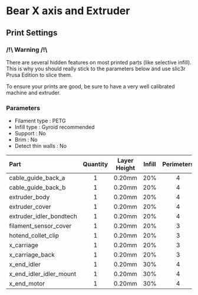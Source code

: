 # Bear X axis and Extruder

## Print Settings

### /!\ Warning /!\

There are several hidden features on most printed parts (like selective infill). This is why you should really stick to the parameters below and use slic3r Prusa Edition to slice them.

To ensure your prints are good, be sure to have a very well calibrated machine and extruder.


### Parameters

* Filament type : PETG
* Infill type : Gyroid recommended
* Support : No
* Brim : No
* Detect thin walls : No

| Part | Quantity | Layer Height | Infill | Perimeters | Top/Bottom Layers |
|:----|:----:|:----:|:----:|:----:|:----:|
| cable_guide_back_a      | 1 | 0.20mm | 20% | 4 | 5 |
| cable_guide_back_b      | 1 | 0.20mm | 20% | 4 | 5 |
| extruder_body           | 1 | 0.20mm | 20% | 4 | 5 |
| extruder_cover          | 1 | 0.20mm | 20% | 4 | 5 |
| extruder_idler_bondtech | 1 | 0.20mm | 20% | 4 | 5 |
| filament_sensor_cover   | 1 | 0.20mm | 20% | 3 | 5 |
| hotend_collet_clip      | 1 | 0.20mm | 20% | 3 | 5 |
| x_carriage              | 1 | 0.20mm | 20% | 3 | 5 |
| x_carriage_back         | 1 | 0.20mm | 20% | 3 | 5 |
| x_end_idler             | 1 | 0.20mm | 30% | 4 | 5 |
| x_end_idler_idler_mount | 1 | 0.20mm | 30% | 4 | 5 |
| x_end_motor             | 1 | 0.20mm | 30% | 4 | 5 |
